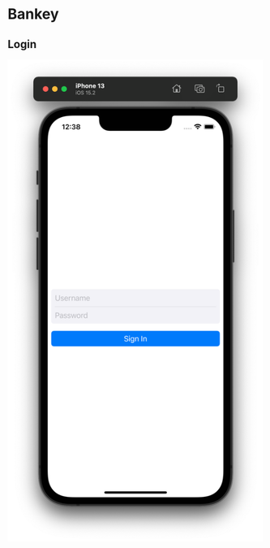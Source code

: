 # Bankey

## Login

![alt text](https://github.com/AlexanderRozhdestvenskiy/Bankey/blob/main/Bankey/Files/Assets.xcassets/Screen/Bankey01.imageset/Bankey01.png)
